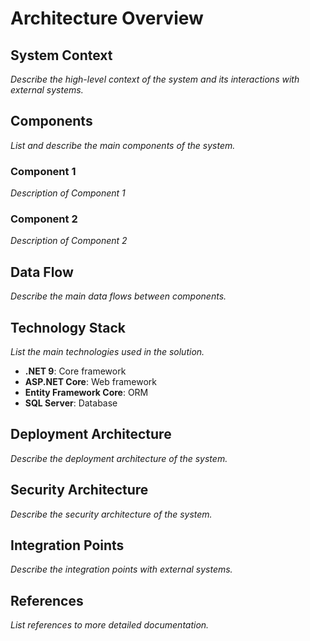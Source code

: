 # Architecture Overview

## System Context

*Describe the high-level context of the system and its interactions with external systems.*

## Components

*List and describe the main components of the system.*

### Component 1

*Description of Component 1*

### Component 2

*Description of Component 2*

## Data Flow

*Describe the main data flows between components.*

## Technology Stack

*List the main technologies used in the solution.*

- **.NET 9**: Core framework
- **ASP.NET Core**: Web framework
- **Entity Framework Core**: ORM
- **SQL Server**: Database

## Deployment Architecture

*Describe the deployment architecture of the system.*

## Security Architecture

*Describe the security architecture of the system.*

## Integration Points

*Describe the integration points with external systems.*

## References

*List references to more detailed documentation.* 